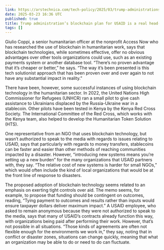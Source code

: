 ```yaml
---
link: https://arstechnica.com/tech-policy/2025/03/trump-administrations-blockchain-plan-for-usaid-is-a-real-head-scratcher/#comments
date: 2025-03-23 16:36 UTC
published: true
title: Trump administration’s blockchain plan for USAID is a real head-scratcher
tags: []
---
```


Giulio Coppi, a senior humanitarian officer at the nonprofit Access Now who has researched the use of blockchain in humanitarian work, says that blockchain technologies, while sometimes effective, offer no obvious advantages over other tools organizations could use, such as an existing payments system or another database tool. “There’s no proven advantage that it’s cheaper or better,” he says. “The way it’s been presented is this tech solutionist approach that has been proven over and over again to not have any substantial impact in reality.”

There have been, however, some successful instances of using blockchain technology in the humanitarian sector. In 2022, the United Nations High Commissioner for Refugees (UNHCR) ran a small pilot to give cash assistance to Ukrainians displaced by the Russia-Ukraine war in a stablecoin. Other pilots have been tested in Kenya by the Kenya Red Cross Society. The International Committee of the Red Cross, which works with the Kenya team, also helped to develop the Humanitarian Token Solution (HTS).

One representative from an NGO that uses blockchain technology, but wasn’t authorized to speak to the media with regards to issues relating to USAID, says that particularly with regards to money transfers, stablecoins can be faster and easier than other methods of reaching communities impacted by a disaster. However, “introducing new systems means you’re setting up a new burden” for the many organizations that USAID partners with, they say. “The relative cost of new systems is harder for small NGOs,” which would often include the kind of local organizations that would be at the front line of response to disasters.

The proposed adoption of blockchain technology seems related to an emphasis on exerting tight controls over aid. The memo seems, for example, to propose that funding should be contingent on outcomes, reading, “Tying payment to outcomes and results rather than inputs would ensure taxpayer dollars deliver maximum impact.” A USAID employee, who asked to remain anonymous because they were not authorized to speak to the media, says that many of USAID’s contracts already function this way, with organizations being paid after performing their work. However, that’s not possible in all situations. “Those kinds of agreements are often not flexible enough for the environments we work in,” they say, noting that in conflict or disaster zones, situations can change quickly, meaning that what an organization may be able to do or need to do can fluctuate.
